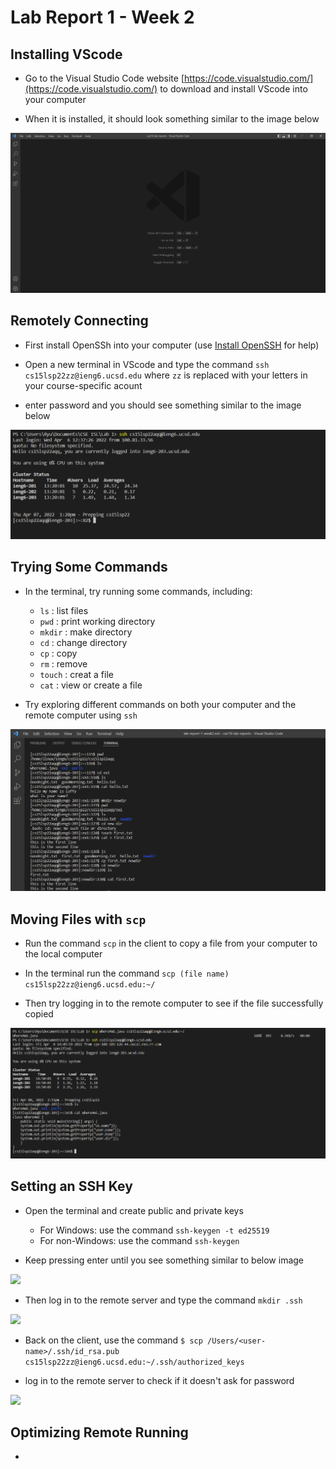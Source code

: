
# **Lab Report 1 - Week 2**

## **Installing VScode**

- Go to the Visual Studio Code website [https://code.visualstudio.com/](https://code.visualstudio.com/) to download and install VScode into your computer

- When it is installed, it should look something similar to the image below

![](vscode.png)

## **Remotely Connecting**

- First install OpenSSh into your computer (use [Install OpenSSH](https://docs.microsoft.com/en-us/windows-server/administration/openssh/openssh_install_firstuse) for help)

- Open a new terminal in VScode and type the command `ssh cs15lsp22zz@ieng6.ucsd.edu` where `zz` is replaced with your letters in your course-specific acount

- enter password and you should see something similar to the image below

![](remote_connect.png)

## **Trying Some Commands**


- In the terminal, try running some commands, including:
    - `ls` : list files
    - `pwd` : print working directory 
    - `mkdir` : make directory
    - `cd` : change directory
    - `cp` : copy
    - `rm` : remove
    - `touch` : creat a file
    - `cat` : view or create a file

- Try exploring different commands on both your computer and the remote computer using `ssh`

![](some_command.png)

## **Moving Files with `scp`**

- Run the command `scp` in the client to copy a file from your computer to the local computer

- In the terminal run the command `scp (file name) cs15lsp22zz@ieng6.ucsd.edu:~/`

- Then try logging in to the remote computer to see if the file successfully copied

![](scp.png)

## **Setting an SSH Key**

- Open the terminal and create public and private keys
    - For Windows: use the command `ssh-keygen -t ed25519`
    - For non-Windows: use the command `ssh-keygen`

- Keep pressing enter until you see something similar to below image

![](ssh-keygen1)

- Then log in to the remote server and type the command `mkdir .ssh`

![](ssh-keygen2)

- Back on the client, use the command `$ scp /Users/<user-name>/.ssh/id_rsa.pub cs15lsp22zz@ieng6.ucsd.edu:~/.ssh/authorized_keys`

- log in to the remote server to check if it doesn't ask for password

![](ssh-keygen3)

## **Optimizing Remote Running**

- 